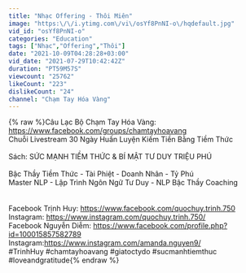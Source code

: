 ```yaml
---
title: "Nhạc Offering - Thôi Miên"
image: "https:\/\/i.ytimg.com\/vi\/osYf8PnNI-o\/hqdefault.jpg"
vid_id: "osYf8PnNI-o"
categories: "Education"
tags: ["Nhạc","Offering","Thôi"]
date: "2021-10-09T04:28:28+03:00"
vid_date: "2021-07-29T10:42:42Z"
duration: "PT59M57S"
viewcount: "25762"
likeCount: "223"
dislikeCount: "24"
channel: "Chạm Tay Hóa Vàng"
---
```

{% raw %}Câu Lạc Bộ Chạm Tay Hóa Vàng: <a rel="nofollow" target="blank" href="https://www.facebook.com/groups/chamtayhoavang">https://www.facebook.com/groups/chamtayhoavang</a> <br />Chuỗi Livestream 30 Ngày Huấn Luyện Kiếm Tiền Bằng Tiềm Thức <br /><br />Sách: SỨC MẠNH TIỀM THỨC &amp; BÍ MẬT TƯ DUY TRIỆU PHÚ<br /><br /> Bậc Thầy Tiềm Thức - Tài Phiệt - Doanh Nhân - Tỷ Phú <br />Master NLP - Lập Trình Ngôn Ngữ Tư Duy - NLP Bậc Thầy Coaching <br /><br /><br />Facebook Trịnh Huy: <a rel="nofollow" target="blank" href="https://www.facebook.com/quochuy.trinh.750">https://www.facebook.com/quochuy.trinh.750</a> Instagram: <a rel="nofollow" target="blank" href="https://www.instagram.com/quochuy.trinh.750/">https://www.instagram.com/quochuy.trinh.750/</a> <br />Facebook Nguyễn Diễm: <a rel="nofollow" target="blank" href="https://www.facebook.com/profile.php?id=100015857582789">https://www.facebook.com/profile.php?id=100015857582789</a> Instagram:<a rel="nofollow" target="blank" href="https://www.instagram.com/amanda.nguyen9/">https://www.instagram.com/amanda.nguyen9/</a> <br />#TrinhHuy #chamtayhoavang #giatoctydo #sucmanhtiemthuc #loveandgratitude{% endraw %}
